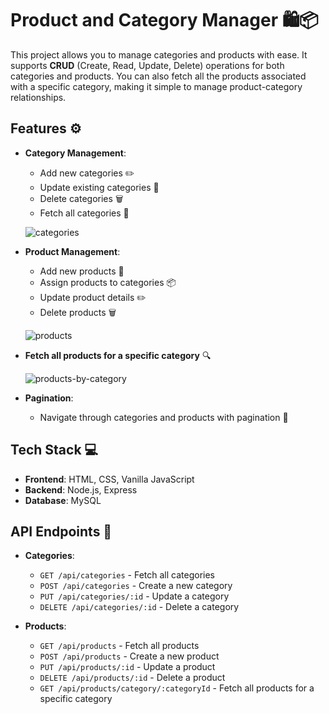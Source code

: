 # Product and Category Manager 🛍️📦

This project allows you to manage categories and products with ease. It supports **CRUD** (Create, Read, Update, Delete) operations for both categories and products. You can also fetch all the products associated with a specific category, making it simple to manage product-category relationships.

## Features ⚙️

- **Category Management**:
  - Add new categories ✏️
  - Update existing categories 🔄
  - Delete categories 🗑️
  - Fetch all categories 📑
  
  ![categories](https://github.com/user-attachments/assets/8faf29ce-f93b-4c3d-a39f-6809dde92604)

- **Product Management**:
  - Add new products 🛒
  - Assign products to categories 📦
  - Update product details ✏️
  - Delete products 🗑️
  
  ![products](https://github.com/user-attachments/assets/990b9ed2-c6f4-4367-ba20-ca15106f9d69)
    
- **Fetch all products for a specific category** 🔍
  
  ![products-by-category](https://github.com/user-attachments/assets/202c64c9-8e26-4bf9-abf3-bad69c3443fb)

- **Pagination**:
  - Navigate through categories and products with pagination 🔄

## Tech Stack 💻

- **Frontend**: HTML, CSS, Vanilla JavaScript
- **Backend**: Node.js, Express
- **Database**: MySQL

## API Endpoints 📡

- **Categories**:
  - `GET /api/categories` - Fetch all categories
  - `POST /api/categories` - Create a new category
  - `PUT /api/categories/:id` - Update a category
  - `DELETE /api/categories/:id` - Delete a category

- **Products**:
  - `GET /api/products` - Fetch all products
  - `POST /api/products` - Create a new product
  - `PUT /api/products/:id` - Update a product
  - `DELETE /api/products/:id` - Delete a product
  - `GET /api/products/category/:categoryId` - Fetch all products for a specific category
